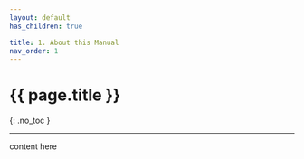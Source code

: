 ```yaml
---
layout: default
has_children: true

title: 1. About this Manual
nav_order: 1
---
```


# {{ page.title }}

{: .no_toc }



---

content here

